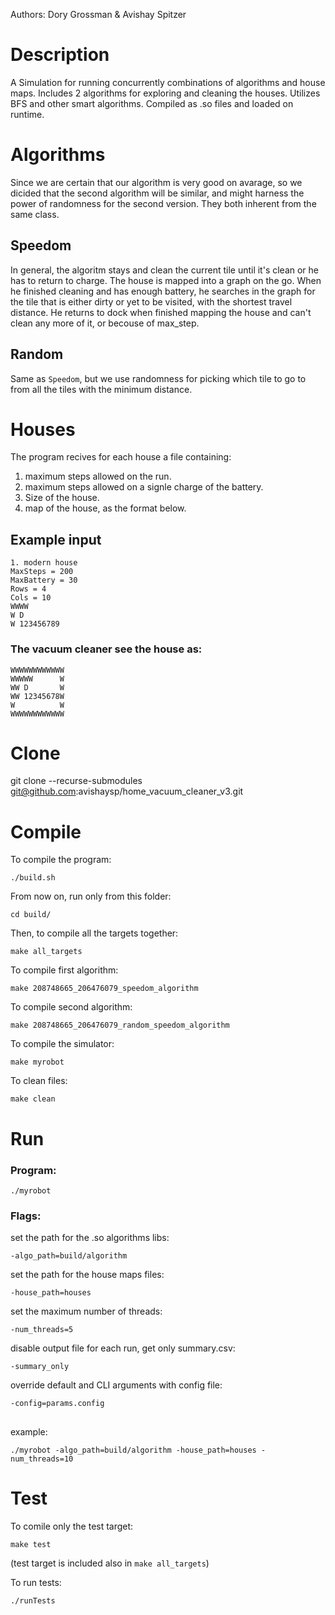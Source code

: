 Authors: Dory Grossman & Avishay Spitzer

# Description
A Simulation for running concurrently combinations of algorithms and house maps. Includes 2 algorithms for exploring and cleaning the houses. Utilizes BFS and other smart algorithms. Compiled as .so files and loaded on runtime.

# Algorithms
Since we are certain that our algorithm is very good on avarage, so we dicided that the second algorithm will be similar, and might harness the power of randomness for the second version. They both inherent from the same class.

## Speedom
In general, the algoritm stays and clean the current tile until it's clean or he has to return to charge.
The house is mapped into a graph on the go.
When he finished cleaning and has enough battery, he searches in the graph for the tile that is either dirty or yet to be visited, with the shortest travel distance.
He returns to dock when finished mapping the house and can't clean any more of it, or becouse of max_step.

## Random
Same as `Speedom`, but we use randomness for picking which tile to go to from all the tiles with the minimum distance.

# Houses

The program recives for each house a file containing:
1. maximum steps allowed on the run.
2. maximum steps allowed on a signle charge of the battery.
3. Size of the house.
4. map of the house, as the format below.

## Example input
```
1. modern house
MaxSteps = 200
MaxBattery = 30
Rows = 4
Cols = 10
WWWW
W D
W 123456789
```

### The vacuum cleaner see the house as:
```
WWWWWWWWWWWW
WWWWW      W
WW D       W
WW 12345678W
W          W
WWWWWWWWWWWW
```
# Clone

git clone --recurse-submodules git@github.com:avishaysp/home_vacuum_cleaner_v3.git


# Compile

To compile the program:

`./build.sh`

From now on, run only from this folder:

`cd build/`

Then, to compile all the targets together:

`make all_targets`


To compile first algorithm:

`make 208748665_206476079_speedom_algorithm`

To compile second algorithm:

`make 208748665_206476079_random_speedom_algorithm`

To compile the simulator:

`make myrobot`

To clean files:

`make clean`

# Run

### Program:

`./myrobot`

### Flags:
set the path for the .so algorithms libs:

`-algo_path=build/algorithm`

set the path for the house maps files:

`-house_path=houses`

set the maximum number of threads:

`-num_threads=5`

disable output file for each run, get only summary.csv:

`-summary_only`

override default and CLI arguments with config file:

`-config=params.config`

##
example:

`./myrobot -algo_path=build/algorithm -house_path=houses -num_threads=10`

# Test

To comile only the test target:

`make test`

(test target is included also in `make all_targets`)

To run tests:

`./runTests`